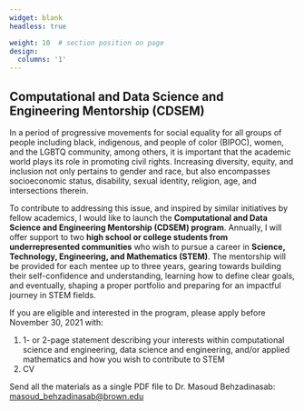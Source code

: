 ```yaml
---
widget: blank
headless: true

weight: 10  # section position on page
design:
  columns: '1'
---
```


## **Computational and Data Science and Engineering Mentorship (CDSEM)**

In a period of progressive movements for social equality for all groups of people including black, indigenous, and people of color (BIPOC), women, and the LGBTQ community, among others, it is important that the academic world plays its role in promoting civil rights. Increasing diversity, equity, and inclusion not only pertains to gender and race, but also encompasses socioeconomic status, disability, sexual identity, religion, age, and intersections therein. 

To contribute to addressing this issue, and inspired by similar initiatives by fellow academics, I would like to launch the **Computational and Data Science and Engineering Mentorship (CDSEM) program**. Annually, I will offer support to two **high school or college students from underrepresented communities** who wish to pursue a career in **Science, Technology, Engineering, and Mathematics (STEM)**. The mentorship will be provided for each mentee up to three years, gearing towards building their self-confidence and understanding, learning how to define clear goals, and eventually, shaping a proper portfolio and preparing for an impactful journey in STEM fields.

If you are eligible and interested in the program, please apply before November 30, 2021 with:
1. 1- or 2-page statement describing your interests within computational science and engineering, data science and engineering, and/or applied mathematics and how you wish to contribute to STEM
2. CV

Send all the materials as a single PDF file to Dr. Masoud Behzadinasab: masoud_behzadinasab@brown.edu

